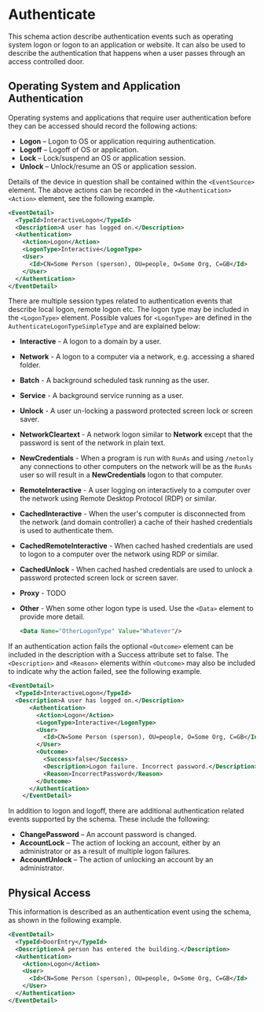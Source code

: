 # Authenticate
This schema action describe authentication events such as operating system logon or logon to an application or website.  It can also be used to describe the authentication that happens when a user passes through an access controlled door.

## Operating System and Application Authentication
Operating systems and applications that require user authentication before they can be accessed should record the following actions:

* **Logon** – Logon to OS or application requiring authentication.
* **Logoff** – Logoff of OS or application.
* **Lock** – Lock/suspend an OS or application session.
* **Unlock** – Unlock/resume an OS or application session.

Details of the device in question shall be contained within the `<EventSource>` element. The above actions can be recorded in the `<Authentication><Action>` element, see the following example.

``` xml
<EventDetail>
  <TypeId>InteractiveLogon</TypeId>
  <Description>A user has logged on.</Description>
  <Authentication>
    <Action>Logon</Action>
    <LogonType>Interactive</LogonType>
    <User>
      <Id>CN=Some Person (sperson), OU=people, O=Some Org, C=GB</Id>
    </User>
  </Authentication>
</EventDetail>
``` 

There are multiple session types related to authentication events that describe local logon, remote logon etc. The logon type may be included in the `<LogonType>` element. Possible values for `<LogonType>` are defined in the `AuthenticateLogonTypeSimpleType` and are explained below:

* **Interactive** - A logon to a domain by a user.

* **Network** - A logon to a computer via a network, e.g. accessing a shared folder.

* **Batch** - A background scheduled task running as the user.

* **Service** - A background service running as a user.

* **Unlock** - A user un-locking a password protected screen lock or screen saver.

* **NetworkCleartext** - A network logon similar to **Network** except that the password is sent of the network in plain text.

* **NewCredentials** - When a program is run with `RunAs` and using `/netonly` any connections to other computers on the network will be as the `RunAs` user so will result in a **NewCredentials** logon to that computer.

* **RemoteInteractive** - A user logging on interactively to a computer over the network using Remote Desktop Protocol (RDP) or similar.

* **CachedInteractive** - When the user's computer is disconnected from the network (and domain controller) a cache of their hashed credentials is used to authenticate them.

* **CachedRemoteInteractive** - When cached hashed credentials are used to logon to a computer over the network using RDP or similar.

* **CachedUnlock** - When cached hashed credentials are used to unlock a password protected screen lock or screen saver. 

* **Proxy** - TODO

* **Other** - When some other logon type is used. Use the `<Data>` element to provide more detail.

  ```xml
  <Data Name="OtherLogonType" Value="Whatever"/>
  ```

If an authentication action fails the optional `<Outcome>` element can be included in the description with a Success attribute set to false. The `<Description>` and `<Reason>` elements within `<Outcome>` may also be included to indicate why the action failed, see the following example.

``` xml
<EventDetail>
  <TypeId>InteractiveLogon</TypeId>
  <Description>A user has logged on.</Description>
      <Authentication>
        <Action>Logon</Action>
        <LogonType>Interactive</LogonType>
        <User>
          <Id>CN=Some Person (sperson), OU=people, O=Some Org, C=GB</Id>
        </User>
        <Outcome>
          <Success>false</Success>
          <Description>Logon failure. Incorrect password.</Description>
          <Reason>IncorrectPassword</Reason>
        </Outcome>
      </Authentication>
    </EventDetail>
``` 

In addition to logon and logoff, there are additional authentication related events supported by the schema. These include the following:

* **ChangePassword** – An account password is changed.
* **AccountLock** – The action of locking an account, either by an administrator or as a result of multiple logon failures.
* **AccountUnlock** – The action of unlocking an account by an administrator.

## Physical Access
This information is described as an authentication event using the schema, as shown in the following example.

``` xml
<EventDetail>
  <TypeId>DoorEntry</TypeId>
  <Description>A person has entered the building.</Description>
  <Authentication>
    <Action>Logon</Action>
    <User>
      <Id>CN=Some Person (sperson), OU=people, O=Some Org, C=GB</Id>
    </User>
  </Authentication>
</EventDetail>
``` 
